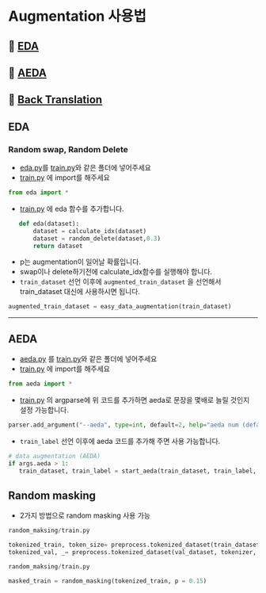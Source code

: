 # Augmentation 사용법

## 🤗 [EDA](#eda)  
## 🤗 [AEDA](#aeda)
## 🤗 [Back Translation](back_trans/README.md)


## EDA  
### Random swap, Random Delete
- [eda.py](./eda.py)를 [train.py](../train.py)와 같은 폴더에 넣어주세요
- [train.py](../train.py) 에 import를 해주세요  
```py
from eda import *
```
- [train.py](../train.py) 에 eda 함수를 추가합니다. 
```python
   def eda(dataset):
       dataset = calculate_idx(dataset)
       dataset = random_delete(dataset,0.3)
       return dataset
```
- p는 augmentation이 일어날 확률입니다.  
- swap이나 delete하기전에 calculate_idx함수를 실행해야 합니다.  
- `train_dataset` 선언 이후에 `augmented_train_dataset` 을 선언해서 train_dataset 대신에 사용하시면 됩니다.
```python
augmented_train_dataset = easy_data_augmentation(train_dataset)
```


---
## AEDA
- [aeda.py](./aeda.py) 를 [train.py](../train.py)와 같은 폴더에 넣어주세요
- [train.py](../train.py) 에 import를 해주세요 
```py
from aeda import *
```
- [train.py](../train.py) 의 argparse에 위 코드를 추가하면 aeda로 문장을 몇배로 늘릴 것인지 설정 가능합니다.
```py
parser.add_argument("--aeda", type=int, default=2, help="aeda num (default: 2")
``` 
- `train_label` 선언 이후에 aeda 코드를 추가해 주면 사용 가능합니다.
```py
# data augmentation (AEDA)
if args.aeda > 1:
   train_dataset, train_label = start_aeda(train_dataset, train_label, args.aeda)
```


## Random masking
- 2가지 방법으로 random masking 사용 가능
```python
random_maksing/train.py

tokenized_train, token_size= preprocess.tokenized_dataset(train_dataset, tokenizer, mask_flag=True)
tokenized_val, _= preprocess.tokenized_dataset(val_dataset, tokenizer, mask_flag=True)
```
```python
random_maksing/train.py

masked_train = random_masking(tokenized_train, p = 0.15)
```